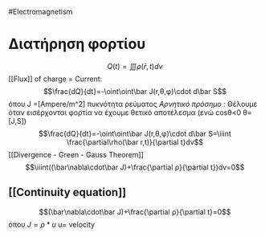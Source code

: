 #Electromagnetism 
# Διατήρηση φορτίου
$$Q(t)=\iiint \rho(\bar r,t)dv$$
[[Flux]]  of charge = Current:
$$\frac{dQ}{dt}=-\oint\oint\bar J(r,θ,φ)\cdot d\bar S$$
όπου J =[Ampere/m^2] πυκνότητα ρεύματος
*Αρνητικό πρόσημο* : Θέλουμε όταν εισέρχονται φορτία να έχουμε θετικό αποτέλεσμα (ενώ cosθ<0 θ=[J,S])
$$\frac{dQ}{dt}=-\oint\oint\bar J(r,θ,φ)\cdot d\bar S=\iiint \frac{\partial\rho(\bar r,t)}{\partial t}dv$$
[[Divergence - Green - Gauss  Theorem]]
$$\iiint((\bar\nabla\cdot\bar J)+\frac{\partial ρ}{\partial t})dv=0$$
## [[Continuity equation]]
$$(\bar\nabla\cdot\bar J)+\frac{\partial ρ}{\partial t}=0$$
όπου $J= ρ*u$ 
u= velocity